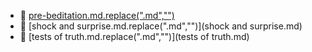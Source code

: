 * 📄 [pre-beditation.md.replace(".md","")](pre-beditation.md)
* 📄 [shock and surprise.md.replace(".md","")](shock and surprise.md)
* 📄 [tests of truth.md.replace(".md","")](tests of truth.md)
